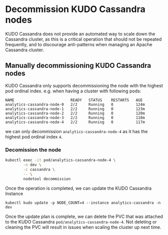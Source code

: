 # Decommission KUDO Cassandra nodes

KUDO Cassandra does not provide an automated way to scale down the Cassandra
cluster, as this is a critical operation that should not be repeated frequently,
and to discourage anti-patterns when managing an Apache Cassandra cluster.

## Manually decommissioning KUDO Cassandra nodes

KUDO Cassandra only supports decommissioning the node with the highest pod
ordinal index. e.g. when having a cluster with following pods:

```
NAME                         READY   STATUS    RESTARTS   AGE
analytics-cassandra-node-0   2/2     Running   0          124m
analytics-cassandra-node-1   2/2     Running   0          123m
analytics-cassandra-node-2   2/2     Running   0          120m
analytics-cassandra-node-3   2/2     Running   0          118m
analytics-cassandra-node-4   2/2     Running   0          117m
```

we can only decommission `analytics-cassandra-node-4` as it has the highest pod
ordinal index `4`.

### Decomission the node

```bash
kubectl exec -it pod/analytics-cassandra-node-4 \
        -n dev \
        -c cassandra \
        -- \
        nodetool decommission
```

Once the operation is completed, we can update the KUDO Cassandra Instance

```
kubectl kudo update -p NODE_COUNT=4 --instance analytics-cassandra -n dev
```

Once the update plan is complete, we can delete the PVC that was attached to the
KUDO Cassandra `pod/analytics-cassandra-node-4`. Not deleting or cleaning the
PVC will result in issues when scaling the cluster up next time.
